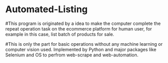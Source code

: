 # Automated-Listing

#This program is originated by a idea to make the computer complete the repeat operation task on the ecommerce platform for human user, for example in this case, list batch of products for sale. 

#This is only the part for basic operations without any machine learning or computer vision used. Implemented by Python and major packages like Selenium and OS to perfrom web-scrape and web-automation.

